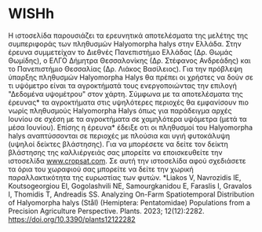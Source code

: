 # WISHh
Η ιστοσελίδα παρουσιάζει τα ερευνητικά αποτελέσματα της μελέτης της συμπεριφοράς των πληθυσμών Halyomorpha halys στην Ελλάδα. Στην έρευνα συμμετείχαν το Διεθνές Πανεπιστήμιο Ελλάδας (Δρ. Θωμάς Θωμίδης), ο ΕΛΓΟ Δήμητρα Θεσσαλονίκης (Δρ. Στέφανος Ανδρεάδης) και το Πανεπιστήμιο Θεσσαλίας (Δρ. Λιάκος Βασίλειος).
Για την πρόβλεψη ύπαρξης πληθυσμών Halyomorpha Halys θα πρέπει οι χρήστες να δούν σε τι υψόμετρο είναι τα αγροκτήματά τους ενεργοποιώντας την επιλογή "Δεδομένα υψομέτρου" στον χάρτη. Σύμφωνα με τα αποτελέσματα της έρευνας* τα αγροκτήματα στις υψηλότερες περιοχές θα εμφανίσουν πιο νωρίς πληθυσμούς Halyomorpha Halys όπως για παράδειγμα αρχές Ιουνίου σε σχέση με τα αγροκτήματα σε χαμηλότερα υψόμετρα (μετά τα μέσα Ιουνίου).
Επίσης η έρευνα* έδειξε οτι οι πληθυσμοί του Halyomorpha halys αναπτύσσονται σε περιοχές με πλούσια και υγιή φυτοκάλυψη (υψηλοί δείκτες βλάστησης). Για να μπορέσετε να δείτε τον δείκτη βλάστησης της καλλιέργειάς σας μπορείτε να εποισκευθείτε την ιστοσελίδα www.cropsat.com. Σε αυτή την ιστοσελίδα αφού σχεδιάσετε τα όρια του χωραφιού σας μπορείτε να δείτε την χωρική παραλλακτικότητα της ευρωστίας των φυτών.
*Liakos V, Navrozidis IE, Koutsogeorgiou EI, Gogolashvili NE, Samourgkanidou E, Faraslis I, Gravalos I, Thomidis T, Andreadis SS. Analyzing On-Farm Spatiotemporal Distribution of Halyomorpha halys (Stål) (Hemiptera: Pentatomidae) Populations from a Precision Agriculture Perspective. Plants. 2023; 12(12):2282. https://doi.org/10.3390/plants12122282
